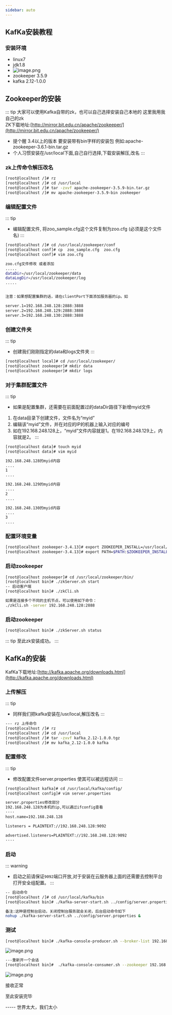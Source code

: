```yaml
---
sidebar: auto
---
```

## KafKa安装教程

### 安装环境
- linux7
- jdk1.8
-  ![image.png](/upload/2020/01/image-254ce7e3cf0b4e428987344c5b03754f.png)
- zookeeper 3.5.9
- kafka 2.12-1.0.0

## Zookeeper的安装 
::: tip
大家可以使用Kafka自带的zk，也可以自己选择安装自己本地的
这里我用我自己的zk  
ZK下载地址:[http://mirror.bit.edu.cn/apache/zookeeper/](http://mirror.bit.edu.cn/apache/zookeeper/)
- 提个醒 3.4以上的版本 要安装带有bin字样的安装包 例如:apache-zookeeper-3.6.1-bin.tar.gz
- 个人习惯安装在/usr/local下面,自己自行选择,下载安装解压,改名
::: 

### zk上传命令解压改名
```bash
[root@localhost /]# rz   
[root@localhost /]# cd /usr/local
[root@localhost /]# tar -zxvf apache-zookeeper-3.5.9-bin.tar.gz 
[root@localhost /]# mv apache-zookeeper-3.5.9-bin zookeeper
```

### 编辑配置文件
::: tip
- 编辑配置文件, 将zoo_sample.cfg这个文件复制为zoo.cfg (必须是这个文件名)
::: 
```bash
[root@localhost /]# cd /usr/local/zookeeper/conf
[root@localhost conf]# cp  zoo_sample.cfg  zoo.cfg
[root@localhost conf]# vim zoo.cfg

zoo.cfg文件修改 或者添加 
.....
dataDir=/usr/local/zookeeper/data
dataLogDir=/usr/local/zookeeper/log
.....


注意：如果想配置集群的话，请在clientPort下面添加服务器的ip。如

server.1=192.168.248.128:2888:3888
server.2=192.168.248.129:2888:3888
server.3=192.168.248.130:2888:3888
```
### 创建文件夹
::: tip
- 创建我们刚刚指定的data和logs文件夹
:::
````bash
[root@localhost local]# cd /usr/local/zookeeper/
[root@localhost zookeeper]# mkdir data
[root@localhost zookeeper]# mkdir logs
````
### 对于集群配置文件
::: tip
- 如果是配置集群，还需要在前面配置过的dataDir路径下新增myid文件
1. 在data目录下创建文件，文件名为“myid”
2. 编辑该“myid”文件，并在对应的IP的机器上输入对应的编号
3. 如在192.168.248.128上，“myid”文件内容就是1。在192.168.248.129上，内容就是2。
:::
```bash
[root@localhost data]# touch myid
[root@localhost data]# vim myid

192.168.248.128的myid内容
....
1
....

192.168.248.129的myid内容
....
2
....

192.168.248.130的myid内容
....
3
....

```
### 配置环境变量
```bash
[root@localhost zookeeper-3.4.13]# export ZOOKEEPER_INSTALL=/usr/local/zookeeper/
[root@localhost zookeeper-3.4.13]# export PATH=$PATH:$ZOOKEEPER_INSTALL/bin
````

### 启动zookeeper
```bash
[root@localhost zookeeper]# cd /usr/local/zookeeper/bin/
[root@localhost bin]# ./zkServer.sh start
-- 启动客户端
[root@localhost bin]# ./zkCli.sh

如果是连接多个不同的主机节点，可以使用如下命令：
./zkCli.sh -server 192.168.248.128:2888
````
### 启动zookeeper
```bash
[root@localhost bin]# ./zkServer.sh status
````

::: tip
至此zk安装成功。
::: 

## KafKa的安装 

KafKa下载地址:[http://kafka.apache.org/downloads.html](http://kafka.apache.org/downloads.html)

### 上传解压
::: tip
- 同样我们把kafka安装在/usr/local,解压改名
:::
```bash
--- rz 上传命令
[root@localhost /]# rz   
[root@localhost /]# cd /usr/local
[root@localhost /]# tar -zxvf kafka_2.12-1.0.0.tgz  
[root@localhost /]# mv kafka_2.12-1.0.0 kafka
```

### 配置修改
::: tip
- 修改配置文件server.properties 使其可以被远程访问
:::
```bash
[root@localhost kafka]# cd /usr/local/kafka/config/
[root@localhost config]# vim server.properties

server.properties修改部分
192.168.248.128为本机的ip,可以通过ifconfig查看
····
host.name=192.168.248.128

listeners = PLAINTEXT://192.168.248.128:9092

advertised.listeners=PLAINTEXT://192.168.248.128:9092
····
````
### 启动
::: warning
- 启动之前请保证`9092`端口开放,对于安装在云服务器上面的还需要去控制平台打开安全组配置。
:::

```bash
-- 启动命令
[root@localhost /]# cd /usr/local/kafka/bin
[root@localhost bin]# ./kafka-server-start.sh ../config/server.properties

备注:这种是控制台启动，关闭控制台服务就会关闭，后台启动命令如下
nohup ./kafka-server-start.sh ../config/server.properties &
```
### 测试
```bash 
[root@localhost bin]# ./kafka-console-producer.sh --broker-list 192.168.248.128:9092 --topic test7
````
![image.png](/upload/2021/01/image-29c84e761e03470c8a1477d25d81fc39.png)

```bash
---重新开一个会话
[root@localhost bin]#  ./kafka-console-consumer.sh --zookeeper 192.168.248.128:2181 --topic test7 --from-beginning
````
![image.png](/upload/2021/01/image-a5dbd11e9d844ed9b38eaa59655fcd85.png)

接收正常

至此安装完毕

----- 世界太大，我们太小